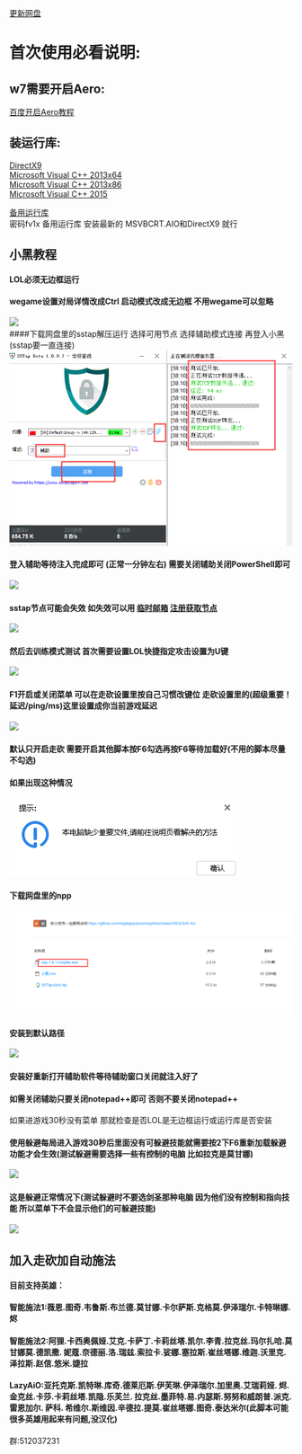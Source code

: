 [更新网盘](https://www.lanzous.com/b803744 "悬停显示")	



首次使用必看说明:
===================================

## w7需要开启Aero:
[百度开启Aero教程](https://jingyan.baidu.com/article/1612d5006aa9d4e20e1eee97.html "悬停显示")  

## 装运行库:
[DirectX9](https://www.microsoft.com/zh-CN/download/details.aspx?id=35 "悬停显示")  
[Microsoft Visual C++ 2013x64](http://download.microsoft.com/download/c/4/6/c467522d-c094-4697-b9b2-bb59b2bcaca5/vcredist_x64.exe "悬停显示")  
[Microsoft Visual C++ 2013x86](http://download.microsoft.com/download/2/E/6/2E61CFA4-993B-4DD4-91DA-3737CD5CD6E3/vcredist_x86.exe "悬停显示")  
[Microsoft Visual C++ 2015](https://www.microsoft.com/en-us/download/details.aspx?id=52685 "悬停显示")  




[备用运行库](https://pan.lanzou.com/b221518 "悬停显示")  
密码fv1x  备用运行库 安装最新的 MSVBCRT.AIO和DirectX9  就行


## 小黑教程
#### LOL必须无边框运行  
#### wegame设置对局详情改成Ctrl  启动模式改成无边框  不用wegame可以忽略  
![](https://github.com/negitegoj/shuoming/raw/master/tupian/QQ%E6%88%AA%E5%9B%BE20190910183920.png)  
####下载网盘里的sstap解压运行 选择可用节点 选择辅助模式连接 再登入小黑(sstap要一直连接)
![](https://github.com/bovil/shuoming/raw/master/tupian/QQ%E6%88%AA%E5%9B%BE20191103163845.png)
#### 登入辅助等待注入完成即可 (正常一分钟左右)         需要关闭辅助关闭PowerShell即可  
![](https://github.com/negitegoj/shuoming/raw/master/tupian/QQ%E6%88%AA%E5%9B%BE20190919233249.png)   
#### sstap节点可能会失效  如失效可以用 [临时邮箱](http://www.yopmail.com/zh/email-generator.php "悬停显示")    [注册获取节点](http://qiusudu.com "悬停显示")  
![](https://raw.githubusercontent.com/netolaga/-/master/wenj/QQ%E6%88%AA%E5%9B%BE20190827094738.png)  
#### 然后去训练模式测试  首次需要设置LOL快捷指定攻击设置为U键  
![](https://github.com/negitegoj/shuoming/raw/master/tupian/QQ%E6%88%AA%E5%9B%BE20190910190107.png)  
#### F1开启或关闭菜单   可以在走砍设置里按自己习惯改键位  走砍设置里的(超级重要！延迟/ping/ms)这里设置成你当前游戏延迟
![](https://github.com/negitegoj/shuoming/raw/master/tupian/QQ%E6%88%AA%E5%9B%BE20190910190142.png) 
#### 默认只开启走砍 需要开启其他脚本按F6勾选再按F6等待加载好(不用的脚本尽量不勾选)
#### 如果出现这种情况
![](https://github.com/bovil/shuoming/raw/master/tupian/QQ%E6%88%AA%E5%9B%BE20191103165805.png)   
#### 下载网盘里的npp  
![](https://github.com/bovil/shuoming/raw/master/tupian/QQ%E6%88%AA%E5%9B%BE20191103170826.png)  
#### 安装到默认路径
![](https://raw.githubusercontent.com/netolaga/-/master/wenj/QQ%E6%88%AA%E5%9B%BE20190828112630.png)  
#### 安装好重新打开辅助软件等待辅助窗口关闭就注入好了  
#### 如需关闭辅助只要关闭notepad++即可  否则不要关闭notepad++
如果进游戏30秒没有菜单 那就检查是否LOL是无边框运行或运行库是否安装
#### 使用躲避每局进入游戏30秒后里面没有可躲避技能就需要按2下F6重新加载躲避功能才会生效(测试躲避需要选择一些有控制的电脑 比如拉克是莫甘娜)
![](https://raw.githubusercontent.com/netolaga/-/master/wenj/QQ%E6%88%AA%E5%9B%BE20190827095548.png)  
#### 这是躲避正常情况下(测试躲避时不要选剑圣那种电脑  因为他们没有控制和指向技能 所以菜单下不会显示他们的可躲避技能)  
![](https://github.com/netolaga/-/raw/master/wenj/QQ%E6%88%AA%E5%9B%BE20190827094705.png)  
## 加入走砍加自动施法  
#### 目前支持英雄：
#### 智能施法1:薇恩.图奇.韦鲁斯.布兰德.莫甘娜.卡尔萨斯.克格莫.伊泽瑞尔.卡特琳娜.烬  

#### 智能施法2:阿狸.卡西奥佩娅.艾克.卡萨丁.卡莉丝塔.凯尔.李青.拉克丝.玛尔扎哈.莫甘娜莫.德凯撒. 妮蔻.奈德丽.洛.瑞兹.索拉卡.娑娜.塞拉斯.崔丝塔娜.维迦.沃里克.泽拉斯.赵信.悠米.婕拉

#### LazyAiO:亚托克斯.凯特琳.库奇.德莱厄斯.伊芙琳.伊泽瑞尔.加里奥.艾瑞莉娅. 烬.金克丝.卡莎.卡莉丝塔.凯隐.乐芙兰. 拉克丝.墨菲特.易.内瑟斯.努努和威朗普.派克.雷恩加尔. 萨科. 希维尔.斯维因.辛德拉.提莫.崔丝塔娜.图奇.泰达米尔(此脚本可能很多英雄用起来有问题,没汉化)

群:512037231
